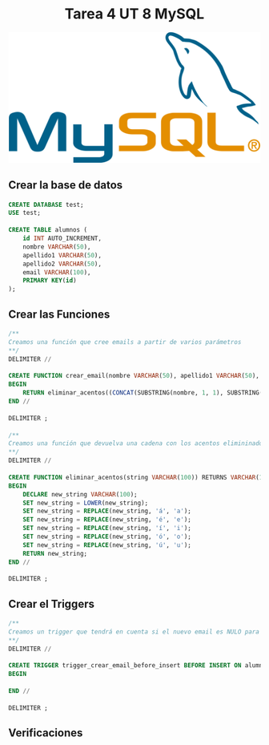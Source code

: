 <div align="justify">

# <div align="center">Tarea 4 UT 8 MySQL</div>
![logo](../../Unidad-6/Tarea-3/images/Mysql.png)

## Crear la base de datos
```sql
CREATE DATABASE test;
USE test;

CREATE TABLE alumnos (
    id INT AUTO_INCREMENT,
    nombre VARCHAR(50),
    apellido1 VARCHAR(50),
    apellido2 VARCHAR(50),
    email VARCHAR(100),
    PRIMARY KEY(id)
);
```
## Crear las Funciones
```sql
/**
Creamos una función que cree emails a partir de varios parámetros
**/
DELIMITER //

CREATE FUNCTION crear_email(nombre VARCHAR(50), apellido1 VARCHAR(50), apellido2 VARCHAR(50), dominio VARCHAR(30)) RETURNS VARCHAR(50)DETERMINISTIC
BEGIN
    RETURN eliminar_acentos((CONCAT(SUBSTRING(nombre, 1, 1), SUBSTRING(apellido1, 1, 3), SUBSTRING(apellido2, 1, 3), '@', dominio)));
END //

DELIMITER ;

/**
Creamos una función que devuelva una cadena con los acentos elimininados
**/
DELIMITER //

CREATE FUNCTION eliminar_acentos(string VARCHAR(100)) RETURNS VARCHAR(100) DETERMINISTIC
BEGIN
    DECLARE new_string VARCHAR(100);
    SET new_string = LOWER(new_string);
    SET new_string = REPLACE(new_string, 'á', 'a');
    SET new_string = REPLACE(new_string, 'é', 'e');
    SET new_string = REPLACE(new_string, 'í', 'i');
    SET new_string = REPLACE(new_string, 'ó', 'o');
    SET new_string = REPLACE(new_string, 'ú', 'u');
    RETURN new_string;
END //

DELIMITER ;
```

## Crear el Triggers
```sql
/**
Creamos un trigger que tendrá en cuenta si el nuevo email es NULO para crear uno automáticamente con las funciones que definimos arriba e insertarlo en la fila correspondiente
**/
DELIMITER //

CREATE TRIGGER trigger_crear_email_before_insert BEFORE INSERT ON alumnos
BEGIN

END //

DELIMITER ;
```

## Verificaciones
```sql

```

</div>